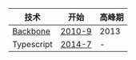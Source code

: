 
|技术| 开始 | 高峰期
|---|---|---
|[Backbone](http://backbonejs.org) | [2010-9](https://github.com/jashkenas/backbone/graphs/contributors) | 2013
|Typescript | [2014-7](https://github.com/Microsoft/TypeScript/graphs/contributors) | -

